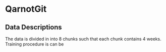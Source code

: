 # QarnotGit
## Data Descriptions
The data is divided in into 8 chunks such that each chunk contains 4 weeks. 
Training procedure is can be 

